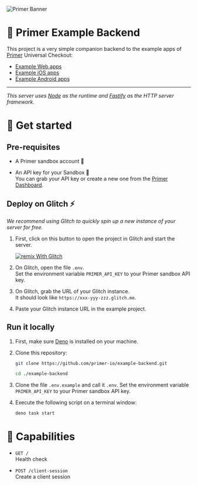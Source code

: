 ![Primer Banner](https://github.com/xevious78/example-backend/raw/main/images/primer-banner.png)

# 🦄 Primer Example Backend

This project is a very simple companion backend to the example apps of [Primer](https://primer.io) Universal Checkout:

- [Example Web apps](#)
- [Example iOS apps](https://github.com/primer-io/checkout-examples-ios)
- [Example Android apps](https://github.com/primer-io/checkout-examples-android)

---

_This server uses [Node](https://nodejs.org/) as the runtime and [Fastify](https://fastify.dev/) as the HTTP server framework._

# 🚀 Get started

## Pre-requisites

- A Primer sandbox account 👤

- An API key for your Sandbox 🔑 <br /> You can grab your API key or create a new one from the [Primer Dashboard](https://sandbox-dashboard.primer.io/developers/apiKeys).

## Deploy on Glitch ⚡️

_We recommend using Glitch to quickly spin up a new instance of your server for free._

1. First, click on this button to open the project in Glitch and start the server.

   [![remix With Glitch](https://cdn.glitch.com/2703baf2-b643-4da7-ab91-7ee2a2d00b5b%2Fremix-button-v2.svg?v=1622676640618)](https://glitch.com/edit/#!/import/github/xevious78/example-backend)

2. On Glitch, open the file `.env`. <br /> Set the environment variable `PRIMER_API_KEY` to your Primer sandbox API key.

3. On Glitch, grab the URL of your Glitch instance. <br /> It should look like `https://xxx-yyy-zzz.glitch.me`.

4. Paste your Glitch instance URL in the example project.

## Run it locally

1. First, make sure [Deno](https://deno.land) is installed on your machine.
2. Clone this repository:

   ```sh
   git clone https://github.com/primer-io/example-backend.git

   cd ./example-backend
   ```

3. Clone the file `.env.example` and call it `.env`. Set the environment variable `PRIMER_API_KEY` to your Primer sandbox API key.

4. Execute the following script on a terminal window:
   ```sh
   deno task start
   ```

# 🤖 Capabilities

- `GET /` <br /> Health check

- `POST /client-session` <br /> Create a client session
